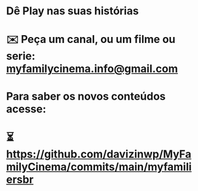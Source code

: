 # Dê Play nas suas histórias

# ✉️ Peça um canal, ou um filme ou serie: myfamilycinema.info@gmail.com 
# Para saber os novos conteúdos acesse:
# ⏳https://github.com/davizinwp/MyFamilyCinema/commits/main/myfamiliersbr
